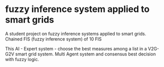 # fuzzy inference system applied to smart grids
A student project on fuzzy inference systems applied to smart grids. 
Chained FIS (fuzzy inference system) of 10 FIS

This AI - Expert system - choose the best measures among a list in a V2G-G2V smart grid system. Multi Agent system and consensus best decision with fuzzy logic.
